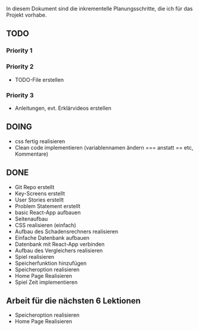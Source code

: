 In diesem Dokument sind die inkrementelle Planungsschritte, die ich für das Projekt vorhabe.

## TODO
### Priority 1

### Priority 2
- TODO-File erstellen



###  Priority 3
- Anleitungen, evt. Erklärvideos erstellen




## DOING

- css fertig realisieren
- Clean code implementieren (variablennamen ändern === anstatt == etc, Kommentare)

## DONE
- Git Repo erstellt 
- Key-Screens erstellt
- User Stories erstellt
- Problem Statement erstellt
- basic React-App aufbauen
- Seitenaufbau 
- CSS realisieren (einfach)
- Aufbau des Schadensrechners realisieren
- Einfache Datenbank aufbauen
- Datenbank mit React-App verbinden
- Aufbau des Vergleichers realisieren
- Spiel realisieren
- Speicherfunktion hinzufügen
- Speicheroption realisieren
- Home Page Realisieren
- Spiel Zeit implementieren

## Arbeit für die nächsten 6 Lektionen


- Speicheroption realisieren
- Home Page Realisieren


